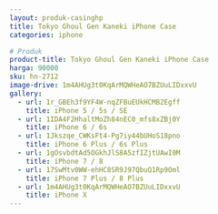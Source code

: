 ```yaml
---
layout: produk-casinghp
title: Tokyo Ghoul Gen Kaneki iPhone Case
categories: iphone

# Produk
product-title: Tokyo Ghoul Gen Kaneki iPhone Case
harga: 90000
sku: hn-2712
image-drive: 1m4AHUg3t0KqArMQWHeAO7BZUuLIDxxvU
gallery:
  - url: 1r_GBEh3f9YF4W-nqZFBuEUkHCMB2Egff
    title: iPhone 5 / 5s / SE
  - url: 1IDA4F2HhaltMoZh84nEC0_mfs8xZBj0Y
    title: iPhone 6 / 6s
  - url: 1Jkszqe_CWKsFt4-Pg7iy44bUHoS18pno
    title: iPhone 6 Plus / 6s Plus
  - url: 1gOsvbdtAd5OGkhJlS8A5zfIZjtUAwI0M
    title: iPhone 7 / 8
  - url: 17SwMtv0WW-ehHC8SR9J97QbuQ1Rp9Oml
    title: iPhone 7 Plus / 8 Plus
  - url: 1m4AHUg3t0KqArMQWHeAO7BZUuLIDxxvU
    title: iPhone X
---
```

